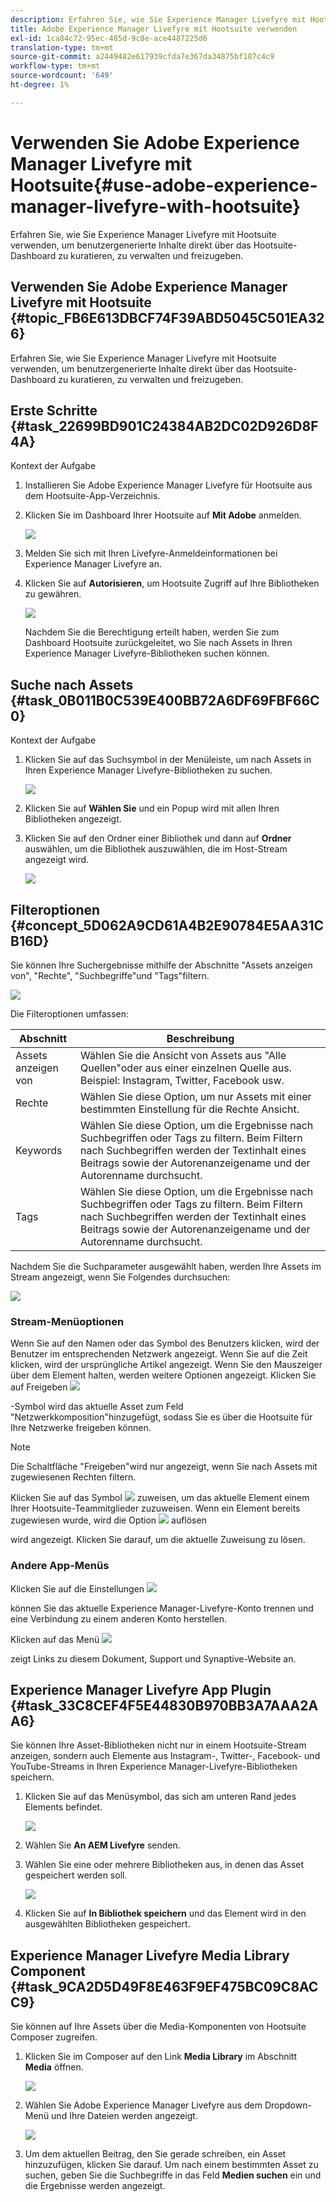 ```yaml
---
description: Erfahren Sie, wie Sie Experience Manager Livefyre mit Hootsuite verwenden, um benutzergenerierte Inhalte direkt über das Hootsuite-Dashboard zu kuratieren, zu verwalten und freizugeben.
title: Adobe Experience Manager Livefyre mit Hootsuite verwenden
exl-id: 1ca84c72-95ec-485d-9c8e-ace4487225d6
translation-type: tm+mt
source-git-commit: a2449482e617939cfda7e367da34875bf187c4c9
workflow-type: tm+mt
source-wordcount: '649'
ht-degree: 1%

---
```


# Verwenden Sie Adobe Experience Manager Livefyre mit Hootsuite{#use-adobe-experience-manager-livefyre-with-hootsuite}

Erfahren Sie, wie Sie Experience Manager Livefyre mit Hootsuite verwenden, um benutzergenerierte Inhalte direkt über das Hootsuite-Dashboard zu kuratieren, zu verwalten und freizugeben.

## Verwenden Sie Adobe Experience Manager Livefyre mit Hootsuite {#topic_FB6E613DBCF74F39ABD5045C501EA326}

Erfahren Sie, wie Sie Experience Manager Livefyre mit Hootsuite verwenden, um benutzergenerierte Inhalte direkt über das Hootsuite-Dashboard zu kuratieren, zu verwalten und freizugeben.

## Erste Schritte {#task_22699BD901C24384AB2DC02D926D8F4A}

Kontext der Aufgabe

1. Installieren Sie Adobe Experience Manager Livefyre für Hootsuite aus dem Hootsuite-App-Verzeichnis.

1. Klicken Sie im Dashboard Ihrer Hootsuite auf **Mit Adobe** anmelden.

   ![](assets/hootsuite-login.png)

1. Melden Sie sich mit Ihren Livefyre-Anmeldeinformationen bei Experience Manager Livefyre an.
1. Klicken Sie auf **Autorisieren**, um Hootsuite Zugriff auf Ihre Bibliotheken zu gewähren.

   ![](assets/hootsuite-authorize.png)

   Nachdem Sie die Berechtigung erteilt haben, werden Sie zum Dashboard Hootsuite zurückgeleitet, wo Sie nach Assets in Ihren Experience Manager Livefyre-Bibliotheken suchen können.

## Suche nach Assets {#task_0B011B0C539E400BB72A6DF69FBF66C0}

Kontext der Aufgabe

1. Klicken Sie auf das Suchsymbol in der Menüleiste, um nach Assets in Ihren Experience Manager Livefyre-Bibliotheken zu suchen.

   ![](assets/hootsuite-search.png)

1. Klicken Sie auf **Wählen Sie** und ein Popup wird mit allen Ihren Bibliotheken angezeigt.
1. Klicken Sie auf den Ordner einer Bibliothek und dann auf **Ordner** auswählen, um die Bibliothek auszuwählen, die im Host-Stream angezeigt wird.

   ![](assets/hootsuite-select.png)

## Filteroptionen {#concept_5D062A9CD61A4B2E90784E5AA31CB16D}

Sie können Ihre Suchergebnisse mithilfe der Abschnitte &quot;Assets anzeigen von&quot;, &quot;Rechte&quot;, &quot;Suchbegriffe&quot;und &quot;Tags&quot;filtern.

![](assets/hootsuite-filters.png)

Die Filteroptionen umfassen:

| Abschnitt | Beschreibung |
|--- |--- |
| Assets anzeigen von | Wählen Sie die Ansicht von Assets aus &quot;Alle Quellen&quot;oder aus einer einzelnen Quelle aus. Beispiel: Instagram, Twitter, Facebook usw. |
| Rechte | Wählen Sie diese Option, um nur Assets mit einer bestimmten Einstellung für die Rechte Ansicht. |
| Keywords | Wählen Sie diese Option, um die Ergebnisse nach Suchbegriffen oder Tags zu filtern. Beim Filtern nach Suchbegriffen werden der Textinhalt eines Beitrags sowie der Autorenanzeigename und der Autorenname durchsucht. |
| Tags | Wählen Sie diese Option, um die Ergebnisse nach Suchbegriffen oder Tags zu filtern. Beim Filtern nach Suchbegriffen werden der Textinhalt eines Beitrags sowie der Autorenanzeigename und der Autorenname durchsucht. |

Nachdem Sie die Suchparameter ausgewählt haben, werden Ihre Assets im Stream angezeigt, wenn Sie Folgendes durchsuchen:

![](assets/hootsuite-stream.png)

### Stream-Menüoptionen

Wenn Sie auf den Namen oder das Symbol des Benutzers klicken, wird der Benutzer im entsprechenden Netzwerk angezeigt. Wenn Sie auf die Zeit klicken, wird der ursprüngliche Artikel angezeigt. Wenn Sie den Mauszeiger über dem Element halten, werden weitere Optionen angezeigt. Klicken Sie auf Freigeben ![](assets/share.png)

-Symbol wird das aktuelle Asset zum Feld &quot;Netzwerkkomposition&quot;hinzugefügt, sodass Sie es über die Hootsuite für Ihre Netzwerke freigeben können.

>[!NOTE]
>
>Die Schaltfläche &quot;Freigeben&quot;wird nur angezeigt, wenn Sie nach Assets mit zugewiesenen Rechten filtern.

Klicken Sie auf das Symbol ![](assets/assign.png) zuweisen, um das aktuelle Element einem Ihrer Hootsuite-Teammitglieder zuzuweisen. Wenn ein Element bereits zugewiesen wurde, wird die Option ![](assets/resolve.png) auflösen

wird angezeigt. Klicken Sie darauf, um die aktuelle Zuweisung zu lösen.

### Andere App-Menüs

Klicken Sie auf die Einstellungen ![](assets/settings.png)

können Sie das aktuelle Experience Manager-Livefyre-Konto trennen und eine Verbindung zu einem anderen Konto herstellen.

Klicken auf das Menü ![](assets/menu.png)

zeigt Links zu diesem Dokument, Support und Synaptive-Website an.

## Experience Manager Livefyre App Plugin {#task_33C8CEF4F5E44830B970BB3A7AAA2AA6}

Sie können Ihre Asset-Bibliotheken nicht nur in einem Hootsuite-Stream anzeigen, sondern auch Elemente aus Instagram-, Twitter-, Facebook- und YouTube-Streams in Ihren Experience Manager-Livefyre-Bibliotheken speichern.

1. Klicken Sie auf das Menüsymbol, das sich am unteren Rand jedes Elements befindet.

   ![](assets/hootsuite-menu-icon.png)

1. Wählen Sie **An AEM Livefyre** senden.
1. Wählen Sie eine oder mehrere Bibliotheken aus, in denen das Asset gespeichert werden soll.

   ![](assets/hootsuite-save.png)

1. Klicken Sie auf **In Bibliothek speichern** und das Element wird in den ausgewählten Bibliotheken gespeichert.

## Experience Manager Livefyre Media Library Component {#task_9CA2D5D49F8E463F9EF475BC09C8ACC9}

Sie können auf Ihre Assets über die Media-Komponenten von Hootsuite Composer zugreifen.

1. Klicken Sie im Composer auf den Link **Media Library** im Abschnitt **Media** öffnen.

   ![](assets/hootsuite-open-media-library.png)

1. Wählen Sie Adobe Experience Manager Livefyre aus dem Dropdown-Menü und Ihre Dateien werden angezeigt.

   ![](assets/hootsuite-aem-files.png)

1. Um dem aktuellen Beitrag, den Sie gerade schreiben, ein Asset hinzuzufügen, klicken Sie darauf. Um nach einem bestimmten Asset zu suchen, geben Sie die Suchbegriffe in das Feld **Medien suchen** ein und die Ergebnisse werden angezeigt.
